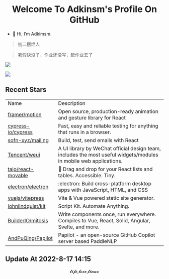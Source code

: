 <h1 align="center">Welcome To Adkinsm's Profile On GitHub</h1>

- 👋 Hi, I’m Adkimsm.

> 初二摆烂人

> 暑假快没了，作业还没写，赶作业去了

![](https://github-readme-stats.vercel.app/api?username=adkimsm&show_icons=true&count_private=true&hide=prs&theme=default_repocard)

![](https://github-readme-stats.vercel.app/api/top-langs/?username=adkimsm&layout=compact)

## Recent Stars

<table>
  <tr>
    <td>Name</td>
    <td>Description</td>
  </tr>
  
  <tr>
    <td><a href=https://github.com/framer/motion>framer/motion</a></td>
    <td>Open source, production-ready animation and gesture library for React</td>
  </tr>
  <tr>
    <td><a href=https://github.com/cypress-io/cypress>cypress-io/cypress</a></td>
    <td>Fast, easy and reliable testing for anything that runs in a browser.</td>
  </tr>
  <tr>
    <td><a href=https://github.com/sofn-xyz/mailing>sofn-xyz/mailing</a></td>
    <td>Build, test, send emails with React</td>
  </tr>
  <tr>
    <td><a href=https://github.com/Tencent/weui>Tencent/weui</a></td>
    <td>A UI library by WeChat official design team, includes the most useful widgets/modules in mobile web applications.</td>
  </tr>
  <tr>
    <td><a href=https://github.com/tajo/react-movable>tajo/react-movable</a></td>
    <td>🔀 Drag and drop for your React lists and tables. Accessible. Tiny.</td>
  </tr>
  <tr>
    <td><a href=https://github.com/electron/electron>electron/electron</a></td>
    <td>:electron: Build cross-platform desktop apps with JavaScript, HTML, and CSS</td>
  </tr>
  <tr>
    <td><a href=https://github.com/vuejs/vitepress>vuejs/vitepress</a></td>
    <td>Vite & Vue powered static site generator.</td>
  </tr>
  <tr>
    <td><a href=https://github.com/johnlindquist/kit>johnlindquist/kit</a></td>
    <td>Script Kit. Automate Anything.</td>
  </tr>
  <tr>
    <td><a href=https://github.com/BuilderIO/mitosis>BuilderIO/mitosis</a></td>
    <td>Write components once, run everywhere. Compiles to Vue, React, Solid, Angular, Svelte, and more. </td>
  </tr>
  <tr>
    <td><a href=https://github.com/AndPuQing/Papilot>AndPuQing/Papilot</a></td>
    <td>Papilot - an open-source GitHub Copilot server based PaddleNLP</td>
  </tr>
</table>

Update At 2022-8-17    14:15
---
<p align="center">𝓵𝓲𝓯𝓮,𝓵𝓸𝓿𝓮,𝓵𝓲𝓷𝓾𝔁</p>
